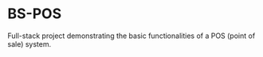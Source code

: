 # BS-POS
Full-stack project demonstrating the basic functionalities of a POS (point of sale) system.
